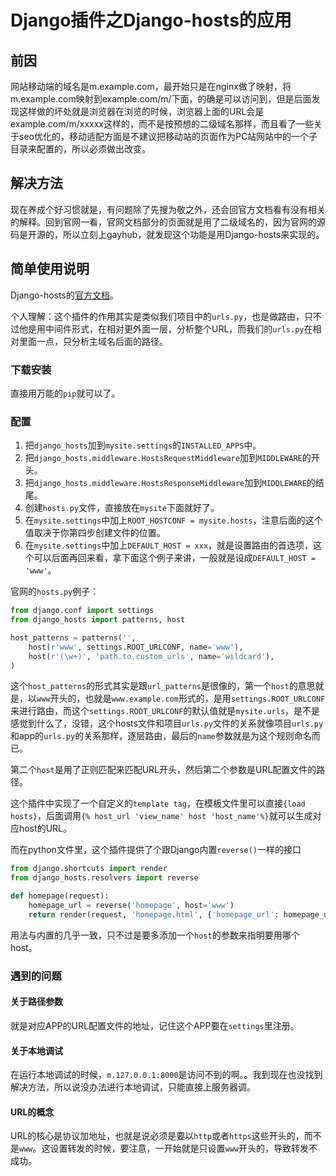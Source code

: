 # Django插件之Django-hosts的应用

## 前因

网站移动端的域名是m.example.com，最开始只是在nginx做了映射，将m.example.com映射到example.com/m/下面，的确是可以访问到，但是后面发现这样做的坏处就是浏览器在浏览的时候，浏览器上面的URL会是example.com/m/xxxxx这样的，而不是按预想的二级域名那样，而且看了一些关于seo优化的，移动适配方面是不建议把移动站的页面作为PC站网站中的一个子目录来配置的，所以必须做出改变。

## 解决方法

现在养成个好习惯就是，有问题除了先搜为敬之外，还会回官方文档看有没有相关的解释。回到官网一看，官网文档部分的页面就是用了二级域名的，因为官网的源码是开源的，所以立刻上gayhub，就发现这个功能是用Django-hosts来实现的。

## 简单使用说明

Django-hosts的[官方文档](https://django-hosts.readthedocs.io/en/latest/index.html)。

个人理解：这个插件的作用其实是类似我们项目中的`urls.py`，也是做路由，只不过他是用中间件形式，在相对更外面一层，分析整个URL，而我们的`urls.py`在相对里面一点，只分析主域名后面的路径。

### 下载安装

直接用万能的`pip`就可以了。

### 配置

1. 把`django_hosts`加到`mysite.settings`的`INSTALLED_APPS`中。
2. 把`django_hosts.middleware.HostsRequestMiddleware`加到`MIDDLEWARE`的开头。
3. 把`django_hosts.middleware.HostsResponseMiddleware`加到`MIDDLEWARE`的结尾。
4. 创建`hosts.py`文件，直接放在`mysite`下面就好了。
5. 在`mysite.settings`中加上`ROOT_HOSTCONF = mysite.hosts`，注意后面的这个值取决于你第四步创建文件的位置。
6. 在`mysite.settings`中加上`DEFAULT_HOST = xxx`，就是设置路由的首选项，这个可以后面再回来看，拿下面这个例子来讲，一般就是设成`DEFAULT_HOST = 'www'`。

官网的`hosts.py`例子：

```python
from django.conf import settings
from django_hosts import patterns, host

host_patterns = patterns('',
    host(r'www', settings.ROOT_URLCONF, name='www'),
    host(r'(\w+)', 'path.to.custom_urls', name='wildcard'),
)
```

这个`host_patterns`的形式其实是跟`url_patterns`是很像的，第一个`host`的意思就是，以`www`开头的，也就是`www.example.com`形式的，是用`settings.ROOT_URLCONF`来进行路由，而这个`settings.ROOT_URLCONF`的默认值就是`mysite.urls`，是不是感觉到什么了，没错，这个hosts文件和项目`urls.py`文件的关系就像项目`urls.py`和app的`urls.py`的关系那样，逐层路由，最后的`name`参数就是为这个规则命名而已。

第二个`host`是用了正则匹配来匹配URL开头，然后第二个参数是URL配置文件的路径。

这个插件中实现了一个自定义的`template tag`，在模板文件里可以直接`{load hosts}`，后面调用`{% host_url 'view_name' host 'host_name'%}`就可以生成对应host的URL。

而在python文件里，这个插件提供了个跟Django内置`reverse()`一样的接口

```python
from django.shortcuts import render
from django_hosts.resolvers import reverse

def homepage(request):
    homepage_url = reverse('homepage', host='www')
    return render(request, 'homepage.html', {'homepage_url': homepage_url})
```

用法与内置的几乎一致，只不过是要多添加一个`host`的参数来指明要用哪个host。

### 遇到的问题

#### 关于路径参数

就是对应APP的URL配置文件的地址，记住这个APP要在`settings`里注册。

#### 关于本地调试

在运行本地调试的时候，`m.127.0.0.1:8000`是访问不到的啊。。我到现在也没找到解决方法，所以说没办法进行本地调试，只能直接上服务器调。

#### URL的概念

URL的核心是协议加地址，也就是说必须是要以`http`或者`https`这些开头的，而不是`www`。这设置转发的时候，要注意，一开始就是只设置`www`开头的，导致转发不成功。